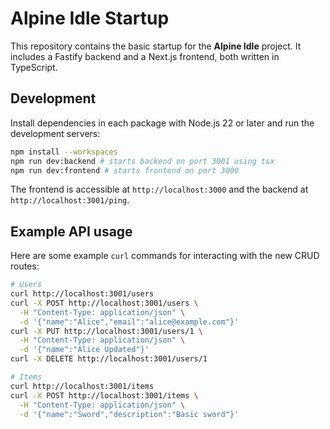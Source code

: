 # Alpine Idle Startup

This repository contains the basic startup for the **Alpine Idle** project.
It includes a Fastify backend and a Next.js frontend, both written in TypeScript.

## Development

Install dependencies in each package with Node.js 22 or later and run the development servers:

```bash
npm install --workspaces
npm run dev:backend # starts backend on port 3001 using tsx
npm run dev:frontend # starts frontend on port 3000
```

The frontend is accessible at `http://localhost:3000` and the backend at
`http://localhost:3001/ping`.

## Example API usage

Here are some example `curl` commands for interacting with the new CRUD routes:

```bash
# Users
curl http://localhost:3001/users
curl -X POST http://localhost:3001/users \
  -H "Content-Type: application/json" \
  -d '{"name":"Alice","email":"alice@example.com"}'
curl -X PUT http://localhost:3001/users/1 \
  -H "Content-Type: application/json" \
  -d '{"name":"Alice Updated"}'
curl -X DELETE http://localhost:3001/users/1

# Items
curl http://localhost:3001/items
curl -X POST http://localhost:3001/items \
  -H "Content-Type: application/json" \
  -d '{"name":"Sword","description":"Basic sword"}'
```

